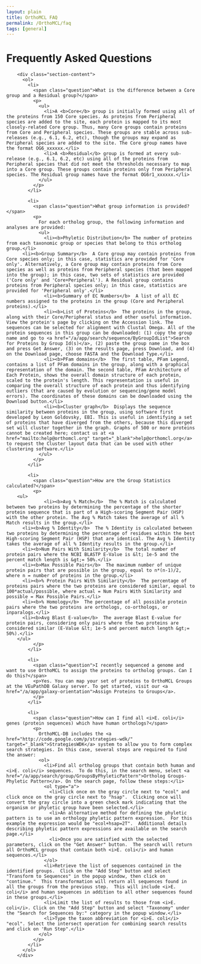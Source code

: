 ```yaml
---
layout: plain
title: OrthoMCL FAQ
permalink: /OrthoMCL/faq
tags: [general]
---
```

<h1>Frequently Asked Questions</h1>

<div class="static-content">

        <div class="section-content">
          <ol>
            <li>
              <span class="question">What is the difference between a Core group and a Residual group?</span>
              <p>
                <ul>
                  <li>A <b>Core</b> group is initially formed using all of the proteins from 150 Core species. As proteins from Peripheral species are added to the site, each protein is mapped to its most closely-related Core group. Thus, many Core groups contain proteins from Core and Peripheral species. These groups are stable across sub-releases (e.g., 6.1, 6.2, etc), though the groups may expand as Peripheral species are added to the site. The Core group names have the format OG6_xxxxxx.</li>
                  <li>A <b>Residual</b> group is formed at every sub-release (e.g., 6.1, 6.2, etc) using all of the proteins from Peripheral species that did not meet the thresholds necessary to map into a Core group. These groups contain proteins only from Peripheral species. The Residual group names have the format OG6r1_xxxxxx.</li>
                </ul>
              </p>
            </li>

            <li>
              <span class="question">What group information is provided?</span>
              <p>
                For each ortholog group, the following information and analyses are provided:
                <ul>
                  <li><b>Phyletic Distribution</b> The number of proteins from each taxonomic group or species that belong to this ortholog group.</li>
		  <li><b>Group Summary</b>  A Core group may contain proteins from Core species only; in this case, statistics are provided for 'Core only'. Alternatively, a Core group may contain proteins from Core species as well as proteins from Peripheral species (that been mapped into the group); in this case, two sets of statistics are provided ('Core only' and 'Core+Peripheral'). A Residual group contains proteins from Peripheral species only; in this case, statistics are provided for 'Peripheral only'.</li>
                  <li><b>Summary of EC Numbers</b>  A list of all EC numbers assigned to the proteins in the group (Core and Peripheral proteins).</li>
                  <li><b>List of Proteins</b>  The proteins in the group, along with their Core/Peripheral status and other useful information. View the protein's page by clicking on the Accession link. The sequences can be selected for alignment with Clustal Omega. All of the protein sequences in this group can be downloaded: (1) copy the group name and go to <a href="/a/app/search/sequence/ByGroupIdList">Search for Proteins by Group Id(s)</a>, (2) paste the group name in the box and press Get Answer, (3) on the results page, press Download, and (4) on the Download page, choose FASTA and the Download Type.</li>
                  <li><b>PFam domains</b>  The first table, PFam Legend, contains a list of PFam domains in the group, along with a graphical representation of the domain. The second table, PFam Architecture of Each Protein, shows the overall domain structure of each protein, scaled to the protein's length. This representation is useful in comparing the overall structure of each protein and thus identifying outliers (that are caused by evolution or sequencing/gene model errors). The coordinates of these domains can be downloaded using the Download button.</li>
                  <li><b>Cluster graph</b>  Displays the sequence similarity between proteins in the group, using software first developed by Leon Goldovsky, EBI. This is useful in identifying a set of proteins that have diverged from the others, because this diverged set will cluster together in the graph. Graphs of 500 or more proteins cannot be created here; contact us at <a href="mailto:help@orthomcl.org" target="_blank">help@orthomcl.org</a> to request the Cluster layout data that can be used with other clustering software.</li>
                </ul>
              </p>
            </li>

            <li>
              <span class="question">How are the Group Statistics calculated?</span>
              <p>
		<ul>
                  <li><b>Avg % Match</b>  The % Match is calculated between two proteins by determining the percentage of the shorter protein sequence that is part of a High-scoring Segment Pair (HSP) with the other protein. The Avg % Match takes the average of all % Match results in the group.</li>
		  <li><b>Avg % Identity</b>  The % Identity is calculated between two proteins by determining the percentage of residues within the best High-scoring Segment Pair (HSP) that are identical. The Avg % Identity takes the average of all % Identity results in the group.</li>
		  <li><b>Num Pairs With Similarity</b>  The total number of protein pairs where the NCBI BLASTP E-Value is &lt; 1e-5 and the percent match length is &gt;= 50%.</li>
		  <li><b>Max Possible Pairs</b>  The maximum number of unique protein pairs that are possible in the group, equal to n*(n-1)/2, where n = number of proteins in the group.</li>
		  <li><b>% Protein Pairs With Similarity</b>  The percentage of proteins pairs where the two proteins are considered similar, equal to 100*actual/possible, where actual = Num Pairs With Similarity and possible = Max Possible Pairs.</li>
		  <li><b>% Homology</b>  The percentage of all possible protein pairs where the two proteins are orthologs, co-orthologs, or inparalogs.</li>
		  <li><b>Avg Blast E-value</b>  The average Blast E-value for protein pairs, considering only pairs where the two proteins are considered similar (E-Value &lt; 1e-5 and percent match length &gt;= 50%).</li>
		</ul>
              </p>
            </li>

            <li>
              <span class="question">I recently sequenced a genome and want to use OrthoMCL to assign the proteins to ortholog groups. Can I do this?</span>
              <p>Yes. You can map your set of proteins to OrthoMCL Groups at the VEuPathDB Galaxy server. To get started, visit our <a href="/a/app/galaxy-orientation">Assign Proteins to Groups</a>.
              </p>
            </li>

            <li>
              <span class="question">How can I find all <i>E. coli</i> genes (protein sequences) which have human orthologs?</span>
              <p>
                OrthoMCL-DB includes the <a href="http://code.google.com/p/strategies-wdk/" target="_blank">StrategiesWDK</a> system to allow you to form complex search strategies. In this case, several steps are required to find the answer:
                <ol>
                  <li>Find all ortholog groups that contain both human and <i>E. coli</i> sequences.  To do this, in the search menu, select <a href="/a/app/search/group/GroupsByPhyleticPattern">Ortholog Groups-Phyletic Pattern</a>. On the search page, follow these steps:</li>
                  <ol type="a">
                    <li>Click once on the gray circle next to "ecol" and click once on the gray circle next to "hsap".  Clicking once will convert the gray circle into a green check mark indicating that the organism or phyletic group have been selected.</li>
                    <li>An alternative method for defining the phyletic pattern is to use an orthology phyletic pattern expression.  For this example the expression would be "ecol+hsap=2T".  Additional details describing phyletic pattern expressions are available on the search page.</li>
                    <li>Once you are satisfied with the selected parameters, click on the "Get Answer" button.  The search will return all OrthoMCL groups that contain both <i>E. coli</i> and human sequences.</li>
                  </ol>
                  <li>Retrieve the list of sequences contained in the identified groups.  Click on the "Add Step" button and select "Transform to Sequences" in the popup window, then click on "continue."  This transformation will return all sequences found in all the groups from the previous step.  This will include <i>E. coli</i> and human sequences in addition to all other sequences found in these groups.</li>
                  <li>Limit the list of results to those from <i>E. coli</i>. Click on the "Add Step" button and select "Taxonomy" under the "Search for Sequences by:" category in the popup window.</li>
                  <li>Type the taxon abbreviation for <i>E. coli</i> "ecol". Select the intersect operation for combining search results and click on 'Run Step".</li>
                </ol>
              </p>
            </li>
          </ol>
        </div>
</div>
